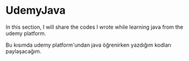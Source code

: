 # UdemyJava

In this section, I will share the codes I wrote while learning java from the udemy platform.

Bu kısımda udemy platform'undan java öğrenirken yazdığım kodları paylaşacağım.
